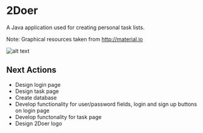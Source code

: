 # 2Doer
A Java application used for creating personal task lists.

Note: Graphical resources taken from http://material.io

![alt text](https://github.com/pippom/2Doer/blob/master/2Doer%20GitHub%20Pic%20(1).png)

## Next Actions
- Design login page
- Design task page
- Create database
- Develop functionality for user/password fields, login and sign up buttons on login page
- Develop functonality for task page
- Design 2Doer logo
